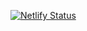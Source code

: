 [![Netlify Status](https://api.netlify.com/api/v1/badges/ac900816-4034-4fca-882d-f7a451586e4e/deploy-status)](https://app.netlify.com/projects/samouilpratziotis/deploys)